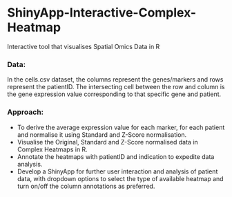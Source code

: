 # ShinyApp-Interactive-Complex-Heatmap
Interactive tool that visualises Spatial Omics Data in R

### Data: ###
In the cells.csv dataset, the columns represent the genes/markers and rows represent the patientID. The intersecting cell between the row and column is the gene expression value corresponding to that specific gene and patient. 

###  Approach: ###
* To derive the average expression value for each marker, for each patient and normalise it using Standard and Z-Score normalisation.
* Visualise the Original, Standard and Z-Score normalised data in Complex Heatmaps in R.
* Annotate the heatmaps with patientID and indication to expedite data analysis.
* Develop a ShinyApp for further user interaction and analysis of patient data, with dropdown options to select the type of available heatmap and turn on/off the column annotations as preferred. 
